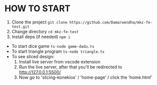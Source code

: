 # HOW TO START
1. Clone the project ```git clone https://github.com/Damarwendha/mkz-fe-test.git```
2. Change directory ```cd mkz-fe-test```
3. Install deps (if needed) ```npm i```

- To start dice game ```ts-node game-dadu.ts```
- To start triangle program ```ts-node triangle.ts```
- To see sliced design:
  1. Install live server from vscode extension
  2. Run the live server, after that you'll be redirected to http://127.0.0.1:5500/
  3. Now go to 'slicing-konekios' / 'home-page' / click the 'home.html'
